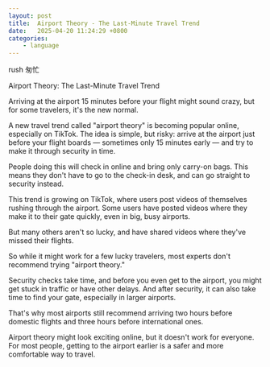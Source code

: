 ```yaml
---
layout: post
title:  Airport Theory - The Last-Minute Travel Trend
date:   2025-04-20 11:24:29 +0800
categories: 
    - language 
---
```


rush  匆忙

Airport Theory: The Last-Minute Travel Trend

Arriving at the airport 15 minutes before your flight might sound crazy, but for some travelers, it's the new normal.

A new travel trend called "airport theory" is becoming popular online, especially on TikTok. The idea is simple, but risky: arrive at the airport just before your flight boards — sometimes only 15 minutes early — and try to make it through security in time.

People doing this will check in online and bring only carry-on bags. This means they don't have to go to the check-in desk, and can go straight to security instead.

This trend is growing on TikTok, where users post videos of themselves rushing through the airport. Some users have posted videos where they make it to their gate quickly, even in big, busy airports.

But many others aren't so lucky, and have shared videos where they've missed their flights.

So while it might work for a few lucky travelers, most experts don't recommend trying "airport theory."

Security checks take time, and before you even get to the airport, you might get stuck in traffic or have other delays. And after security, it can also take time to find your gate, especially in larger airports.

That's why most airports still recommend arriving two hours before domestic flights and three hours before international ones.

Airport theory might look exciting online, but it doesn't work for everyone. For most people, getting to the airport earlier is a safer and more comfortable way to travel.